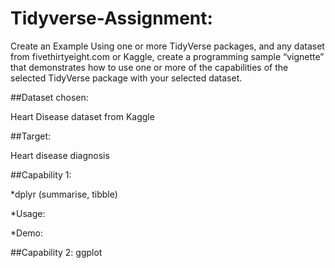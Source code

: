 # Tidyverse-Assignment:
Create an Example Using one or more TidyVerse packages, and any dataset from fivethirtyeight.com or Kaggle, create a programming sample “vignette” that demonstrates how to use one or more of the capabilities of the selected TidyVerse package with your selected dataset.

##Dataset chosen:

Heart Disease dataset from Kaggle

##Target:

Heart disease diagnosis

##Capability 1: 

*dplyr (summarise, tibble)

*Usage:

*Demo:

##Capability 2: ggplot
